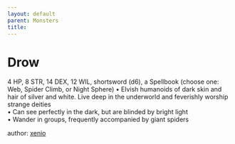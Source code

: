 ```yaml
---
layout: default
parent: Monsters 
title: 
--- 
```

# Drow
4 HP, 8 STR, 14 DEX, 12 WIL, shortsword (d6), a Spellbook (choose one&#58; Web, Spider Climb, or Night Sphere)
• Elvish humanoids of dark skin and hair of silver and white. Live deep in the underworld and feverishly worship strange deities  
• Can see perfectly in the dark, but are blinded by bright light  
• Wander in groups, frequently accompanied by giant spiders  




author: [xenio](https://xenioinabottle.blogspot.com/2021/02/classic-monsters-for-cairnito-part-1.html) 


